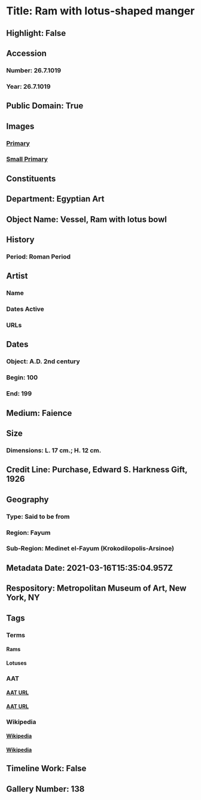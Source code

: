 # Title: Ram with lotus-shaped manger
## Highlight: False
## Accession
### Number: 26.7.1019
### Year: 26.7.1019
## Public Domain: True
## Images
### [Primary](https://images.metmuseum.org/CRDImages/eg/original/26.7.1019-gc.jpg)
### [Small Primary](https://images.metmuseum.org/CRDImages/eg/web-large/26.7.1019-gc.jpg)
## Constituents
## Department: Egyptian Art
## Object Name: Vessel, Ram with lotus bowl
## History
### Period: Roman Period
## Artist
### Name
### Dates Active
### URLs
## Dates
### Object: A.D. 2nd century
### Begin: 100
### End: 199
## Medium: Faience
## Size
### Dimensions: L. 17 cm.; H. 12 cm.
## Credit Line: Purchase, Edward S. Harkness Gift, 1926
## Geography
### Type: Said to be from
### Region: Fayum
### Sub-Region: Medinet el-Fayum (Krokodilopolis-Arsinoe)
## Metadata Date: 2021-03-16T15:35:04.957Z
## Respository: Metropolitan Museum of Art, New York, NY
## Tags
### Terms
#### Rams
#### Lotuses
### AAT
#### [AAT URL](http://vocab.getty.edu/page/aat/300250287)
#### [AAT URL](http://vocab.getty.edu/page/aat/300375570)
### Wikipedia
#### [Wikipedia]()
#### [Wikipedia]()
## Timeline Work: False
## Gallery Number: 138